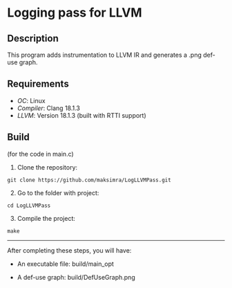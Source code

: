 # Logging pass for LLVM
## Description
This program adds instrumentation to LLVM IR and generates a .png def-use graph. 
## Requirements
- *OC*: Linux
- *Compiler*: Clang 18.1.3
- *LLVM*: Version 18.1.3 (built with RTTI support)
## Build
(for the code in main.c)
1) Clone the repository:
```
git clone https://github.com/maksimra/LogLLVMPass.git
```
2) Go to the folder with project:
```
cd LogLLVMPass
```
3) Compile the project:
```
make
```

***

After completing these steps, you will have:

- An executable file: build/main_opt

- A def-use graph: build/DefUseGraph.png